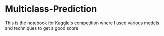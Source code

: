 # Multiclass-Prediction
This is the notebook for Kaggle's competition where I used various models and techniques to get a good score
